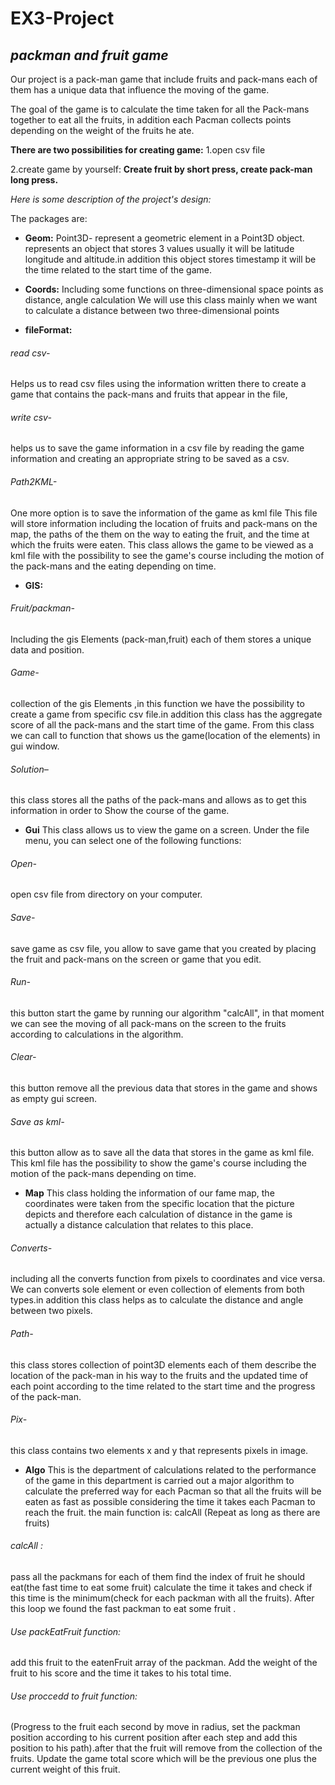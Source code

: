 # **EX3-Project**

## *packman and fruit game*

Our project is a pack-man game that include fruits and pack-mans each of them has a unique data that influence the moving of the game.

The goal of the game is to calculate the time taken for all the Pack-mans together to eat all the fruits, in addition each Pacman collects points depending on the weight of the fruits he ate.

**There are two possibilities for creating game:**
1.open csv file

2.create game by yourself: **Create fruit by short press, create pack-man long press.**

*Here is some description of the project's design:*

The packages are:

- **Geom:**
Point3D- represent a geometric element in a Point3D object. represents an object that stores 3 values usually it will be latitude longitude and altitude.in addition this object stores timestamp it will be the time related to the start time of the game. 

- **Coords:**
Including some functions on three-dimensional space points as distance, angle calculation
We will use this class mainly when we want to calculate a distance between two three-dimensional points

- **fileFormat:** 

###### *read csv-*
Helps us to read csv files using the information written there to create a game that contains the pack-mans and fruits that appear in the file, 
###### *write csv-*
helps us to save the game information in a csv file by reading the game information and creating an appropriate string to be saved as a csv.
###### *Path2KML-*
One more option is to save the information of the game as kml file This file will store information including the location of fruits and pack-mans on the map, the paths of the them on the way to eating the fruit, and the time at which the fruits were eaten.
This class allows the game to be viewed as a kml file with the possibility to see the game's course including the motion of the pack-mans and the eating depending on time.

- **GIS:**
###### *Fruit/packman-*
Including the gis Elements (pack-man,fruit) each of them stores a unique data and position.
###### *Game-*
collection of the gis Elements ,in this function we have the possibility to create a game from specific csv file.in addition this class has the aggregate score of all the pack-mans and the start time of the game.
From this class we can call to function that shows us the game(location of the elements) in gui window.
###### *Solution–*
this class stores all the paths of the pack-mans and allows as to get this information in order to Show the course of the game.

- **Gui**
This class allows us to view the game on a screen. Under the file menu, you can select one of the following functions:
###### *Open-*
open csv file from directory on your computer.
###### *Save-*
save game as csv file, you allow to save game that you created by placing the fruit and pack-mans on the screen or game that you edit.
###### *Run-*
this button start the game by running our algorithm "calcAll", in that moment we can see the moving of all pack-mans on the screen to the fruits according to calculations in the algorithm.
###### *Clear-*
this button remove all the previous data that stores in the game and shows as empty gui screen.
###### *Save as kml-*
this button allow as to save all the data that stores in the game as kml file. This kml file has the possibility to show the game's course including the motion of the pack-mans depending on time.

- **Map**
This class holding the information of our fame map, the coordinates were taken from the specific location that the picture depicts and therefore each calculation of distance in the game is actually a distance calculation that relates to this place.
###### *Converts-*
including all the converts function from pixels to coordinates and vice versa. We can converts sole element or even collection of elements from both types.in addition this class helps as to calculate the distance and angle between two pixels.
###### *Path-*
this class stores collection of point3D elements each of them describe the location of the pack-man in his way to the fruits and the updated time of each point according to the time related to the start time and the progress of the pack-man.
###### *Pix-*
this class contains two elements x and y that represents pixels in image.

- **Algo**
This is the department of calculations related to the performance of the game in this department is carried out a major algorithm to calculate the preferred way for each Pacman so that all the fruits will be eaten as fast as possible considering the time it takes each Pacman to reach the fruit.
the main function is: calcAll (Repeat as long as there are fruits)
###### *calcAll :*
pass all the packmans for each of them find the index of fruit he should eat(the fast time to eat some fruit) calculate the time it takes and check if this time is the minimum(check for each packman with all the fruits). After this loop we found the fast packman to eat some fruit .
###### *Use packEatFruit function:*
add this fruit to the eatenFruit array of the packman. Add the weight of the fruit to his score and the time it takes to his total time.
###### *Use proccedd to fruit function:*
(Progress to the fruit each second by move in radius, set the packman position according to his current position after each step and add this position to his path).after that the fruit will remove from the collection of the fruits.
Update the game total score which will be the previous one plus the current weight of this fruit.
